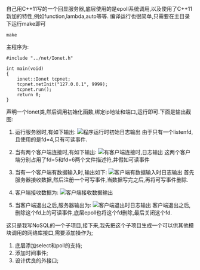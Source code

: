 自己用C++11写的一个回显服务器,底层使用的是epoll系统调用,以及使用了C++11新加的特性,例如function,lambda,auto等等.
编译运行也很简单,只需要在主目录下运行make即可
```
make
```

主程序为:
```
#include "../net/Ionet.h"

int main(void)
{
    ionet::Ionet tcpnet;
    tcpnet.netInit("127.0.0.1", 9999);
    tcpnet.run();
    return 0;
}
```
声明一个Ionet类,然后调用初始化函数,绑定ip地址和端口,运行即可.下面是输出截图:
1. 运行服务器时,有如下输出:
![程序运行时初始日志输出](http://7xjnip.com1.z0.glb.clouddn.com/%E9%80%89%E5%8C%BA_065.png "")
由于只有一个listenfd,且使用的是fd=4,只有可读事件.

2. 当有两个客户端连接时,有如下输出:
![有客户端连接时,日志输出](http://7xjnip.com1.z0.glb.clouddn.com/%E9%80%89%E5%8C%BA_066.png "")
这两个客户端分别占用了fd=5和fd=6两个文件描述符,并假如可读事件

3. 当有一个客户端有数据输入时,输出如下:
![客户端有数据输入时日志输出](http://7xjnip.com1.z0.glb.clouddn.com/%E9%80%89%E5%8C%BA_067.png "")
首先服务器接收数据,然后注册一个可写事件,当数据写完之后,再将可写事件删除.

4. 客户端接收数据为:
![客户端接收数据输出](http://7xjnip.com1.z0.glb.clouddn.com/%E9%80%89%E5%8C%BA_068.png "")

5. 当客户端退出之后,服务器输出为:
![客户端退出时日志输出](http://7xjnip.com1.z0.glb.clouddn.com/%E9%80%89%E5%8C%BA_069.png "")
客户端退出之后,删除这个fd上的可读事件,底层epoll也将这个fd删除,最后关闭这个fd.

这只是我写NoSQL的一个子项目,接下来,我先把这个子项目生成一个可以供其他模块调用的网络库接口,需要添加操作为;
1. 底层添加select和poll的支持;
2. 添加时间事件;
3. 设计优良的外接口;
